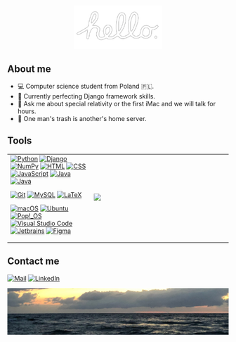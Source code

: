 <a href="https://www.youtube.com/watch?v=2B-XwPjn9YY">
<div align="center">
    <img src="./images/hello.png" alt="Macintosh hello" width="200"/>
</div>
</a>

<h2>About me</h2>
<ul>
    <li>💻 Computer science student from Poland 🇵🇱.</li>
    <li>🔭 Currently perfecting Django framework skills.</li>
    <li>💬 Ask me about special relativity or the first iMac and we will talk for hours.</li>
    <li>💾 One man's trash is another's home server.</li>
</ul>

<h2>Tools</h2>

<table>
    <tr>
        <td>
<a href="https://www.python.org"><img src="https://img.shields.io/badge/-Python-5B5658?style=for-the-badge&logo=python" alt="Python"></a>
<a href="https://www.djangoproject.com"><img src="https://img.shields.io/badge/-Django-5B5658?style=for-the-badge&logo=django" alt="Django"></a>
<a href="https://numpy.org"><img src="https://img.shields.io/badge/-NumPy-5B5658?style=for-the-badge&logo=numpy" alt="NumPy"></a>
<a href="https://developer.mozilla.org/en-US/docs/Web/HTML"><img src="https://img.shields.io/badge/-HTML-5B5658?style=for-the-badge&logo=html5" alt="HTML"></a>
<a href="https://developer.mozilla.org/en-US/docs/Web/CSS"><img src="https://img.shields.io/badge/-CSS-5B5658?style=for-the-badge&logo=css3" alt="CSS"></a>
<a href="https://www.javascript.com"><img src="https://img.shields.io/badge/-JavaScript-5B5658?style=for-the-badge&logo=javascript" alt="JavaScript"></a>
<a href="https://dev.java"><img src="https://img.shields.io/badge/-Java-5B5658?style=for-the-badge&logo=oracle" alt="Java"></a>
<a href="https://cplusplus.com"><img src="https://img.shields.io/badge/-C++-5B5658?style=for-the-badge&logo=cplusplus" alt="Java"></a>

<a href="https://git-scm.com"><img src="https://img.shields.io/badge/-Git-5B5658?style=for-the-badge&logo=git" alt="Git"></a>
<a href="https://www.mysql.com"><img src="https://img.shields.io/badge/-MySQL-5B5658?style=for-the-badge&logo=mysql" alt="MySQL"></a>
<a href="https://www.latex-project.org"><img src="https://img.shields.io/badge/-Latex-5B5658?style=for-the-badge&logo=latex" alt="LaTeX"></a>

<a href="https://www.apple.com/macos/"><img src="https://img.shields.io/badge/-macOS-5B5658?style=for-the-badge&logo=apple" alt="macOS"></a>
<a href="https://ubuntu.com"><img src="https://img.shields.io/badge/-Ubuntu-5B5658?style=for-the-badge&logo=ubuntu" alt="Ubuntu"></a>
<a href="https://pop.system76.com"><img src="https://img.shields.io/badge/-Pop!__OS-5B5658?style=for-the-badge&logo=pop!_os" alt="Pop!_OS"></a>
<a href="https://code.visualstudio.com"><img src="https://img.shields.io/badge/-VS%20Code-5B5658?style=for-the-badge&logo=visualstudiocode" alt="Visual Studio Code"></a>
<a href="https://www.jetbrains.com"><img src="https://img.shields.io/badge/-Jetbrains-5B5658?style=for-the-badge&logo=jetbrains" alt="Jetbrains"></a>
<a href="https://www.figma.com/"><img src="https://img.shields.io/badge/-Figma-5B5658?style=for-the-badge&logo=figma" alt="Figma"></a>
        </td>
        <td width="300">
        <img src="https://github-readme-stats.vercel.app/api/top-langs/?username=igorstalmach&theme=dracula&border_color=000&layout=compact" width="350">
        </td>
    </tr>
</table>


<h2>Contact me</h2>
<a href="mailto:igorstalmach@outlook.com"><img src="https://img.shields.io/badge/-Mail-DE685E?style=for-the-badge&logo=gmail" alt="Mail"></a>
<a href="https://www.linkedin.com/in/igorstalmach"><img src="https://img.shields.io/badge/-LinkedIn-0277B5?style=for-the-badge&logo=linkedin" alt="LinkedIn"></a>  

![photo of a beach, taken by me](./images/beach.jpeg)
